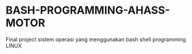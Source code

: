 # BASH-PROGRAMMING-AHASS-MOTOR

Final project sistem operasi yang menggunakan bash shell programming LINUX
